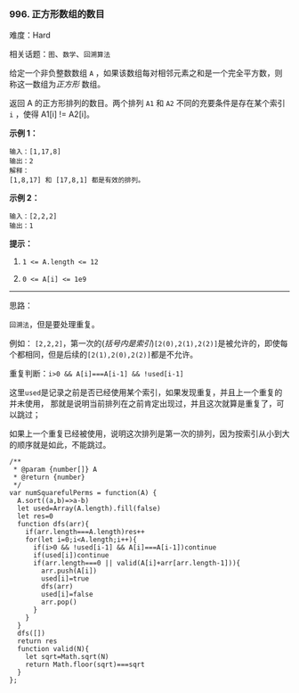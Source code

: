 ### 996. 正方形数组的数目

难度：Hard

相关话题：`图`、`数学`、`回溯算法`

给定一个非负整数数组 `A` ，如果该数组每对相邻元素之和是一个完全平方数，则称这一数组为*正方形* 数组。



返回 A 的正方形排列的数目。两个排列  `A1`  和  `A2`  不同的充要条件是存在某个索引  `i` ，使得 A1[i] != A2[i]。







**示例 1：** 



```
输入：[1,17,8]
输出：2
解释：
[1,8,17] 和 [17,8,1] 都是有效的排列。
```


**示例 2：** 



```
输入：[2,2,2]
输出：1
```






**提示：** 




1.  `1 <= A.length <= 12` 

2.  `0 <= A[i] <= 1e9` 






-----

思路：

`回溯法`，但是要处理重复。

例如： `[2,2,2]`，第一次的(*括号内是索引*)`[2(0),2(1),2(2)]`是被允许的，即使每个都相同，但是后续的`[2(1),2(0),2(2)]`都是不允许。

重复判断：`i>0 && A[i]===A[i-1] && !used[i-1]`

这里`used`是记录之前是否已经使用某个索引，如果发现重复，并且上一个重复的并未使用，
那就是说明当前排列在之前肯定出现过，并且这次就算是重复了，可以跳过；

如果上一个重复已经被使用，说明这次排列是第一次的排列，因为按索引从小到大的顺序就是如此，不能跳过。

```
/**
 * @param {number[]} A
 * @return {number}
 */
var numSquarefulPerms = function(A) {
  A.sort((a,b)=>a-b)
  let used=Array(A.length).fill(false)
  let res=0
  function dfs(arr){
    if(arr.length===A.length)res++
    for(let i=0;i<A.length;i++){
      if(i>0 && !used[i-1] && A[i]===A[i-1])continue
      if(used[i])continue
      if(arr.length===0 || valid(A[i]+arr[arr.length-1])){
        arr.push(A[i])
        used[i]=true
        dfs(arr)
        used[i]=false
        arr.pop()
      }
    }
  }
  dfs([])
  return res
  function valid(N){
    let sqrt=Math.sqrt(N)
    return Math.floor(sqrt)===sqrt
  }
};
```

